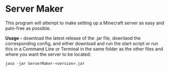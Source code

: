 # Server Maker
This program will attempt to make setting up a Minecraft server as easy and pain-free as possible.  
  
**Usage -** download the latest release of the .jar file, downlaod the corresponding config, and either download and run the start script or run this in a Command Line or Terminal in the same folder as the other files and where you want the server to be located:
```
java -jar ServerMaker-<version>.jar
```
